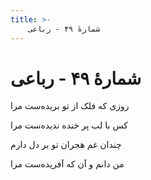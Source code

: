 ```yaml
---
title: >-
    شمارهٔ ۴۹ - رباعی
---
```

# شمارهٔ ۴۹ - رباعی

<div class="b" id="bn1"><div class="m1"><p>روزی که فلک از تو بریده‌ست مرا</p></div>
<div class="m2"><p>کس با لب پر خنده ندیده‌ست مرا</p></div></div>
<div class="b" id="bn2"><div class="m1"><p>چندان غم هجران تو بر دل دارم</p></div>
<div class="m2"><p>من دانم و آن که آفریده‌ست مرا</p></div></div>